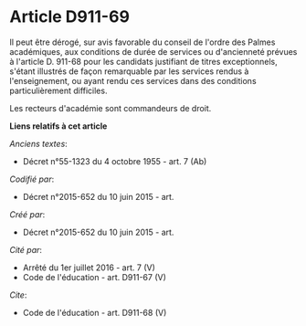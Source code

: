 # Article D911-69

Il peut être dérogé, sur avis favorable du conseil de l'ordre des Palmes académiques, aux conditions de durée de services ou
d'ancienneté prévues à l'article D. 911-68 pour les candidats justifiant de titres exceptionnels, s'étant illustrés de façon
remarquable par les services rendus à l'enseignement, ou ayant rendu ces services dans des conditions particulièrement
difficiles. 

Les recteurs d'académie sont commandeurs de droit.

**Liens relatifs à cet article**

_Anciens textes_:

  - Décret n°55-1323 du 4 octobre 1955 - art. 7 (Ab)

_Codifié par_:

  - Décret n°2015-652 du 10 juin 2015 - art.

_Créé par_:

  - Décret n°2015-652 du 10 juin 2015 - art.

_Cité par_:

  - Arrêté du 1er juillet 2016 - art. 7 (V)
  - Code de l'éducation - art. D911-67 (V)

_Cite_:

  - Code de l'éducation - art. D911-68 (V)

